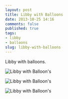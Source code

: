 ```yaml
---
layout: post
title: Libby with Balloons
date: 2013-10-25 14:16
comments: false
published: true
tags:
- libby
- balloons
slug: libby-with-balloons
---
```

Libby with balloons.

![Libby with Balloon's](http://media.eick.us/media/photographs/2013/2013-07-28/libby-balloon-2013-07-28-at-12-35-35.jpg)

![Libby with Balloon's](http://media.eick.us/media/photographs/2013/2013-07-28/libby-balloon-2013-07-28-at-12-36-00.jpg)

![Libby with Balloon's](http://media.eick.us/media/photographs/2013/2013-07-28/libby-balloon-2013-07-28-at-12-37-01.jpg)

